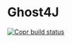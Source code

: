 # Ghost4J
[![Copr build status](https://copr.fedorainfracloud.org/coprs/lucamagrone/CIE-Middleware/package/ghost4j/status_image/last_build.png)](https://copr.fedorainfracloud.org/coprs/lucamagrone/CIE-Middleware/package/ghost4j)
